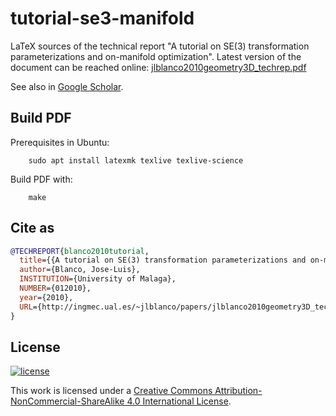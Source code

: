 # tutorial-se3-manifold
LaTeX sources of the technical report "A tutorial on SE(3) transformation parameterizations and on-manifold optimization". Latest version of the document can be reached online: [jlblanco2010geometry3D_techrep.pdf](http://ingmec.ual.es/~jlblanco/papers/jlblanco2010geometry3D_techrep.pdf)

See also in [Google Scholar](https://scholar.google.es/scholar?q=A+tutorial+on+SE%283%29+transformation+parameterizations+and+on-manifold+optimization&btnG=).

## Build PDF

Prerequisites in Ubuntu:

        sudo apt install latexmk texlive texlive-science

Build PDF with:

        make

## Cite as

```bibtex
@TECHREPORT{blanco2010tutorial,
  title={{A tutorial on SE(3) transformation parameterizations and on-manifold optimization}},
  author={Blanco, Jose-Luis},
  INSTITUTION={University of Malaga},
  NUMBER={012010},
  year={2010},
  URL={http://ingmec.ual.es/~jlblanco/papers/jlblanco2010geometry3D_techrep.pdf}
}
```

## License

[![license](https://i.creativecommons.org/l/by-nc-sa/4.0/88x31.png)](http://creativecommons.org/licenses/by-nc-sa/4.0/)

This work is licensed under a [Creative Commons Attribution-NonCommercial-ShareAlike 4.0 International License](http://creativecommons.org/licenses/by-nc-sa/4.0/).

